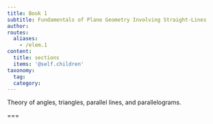 ```yaml
---
title: Book 1
subtitle: Fundamentals of Plane Geometry Involving Straight-Lines
author:
routes:
  aliases:
    - /elem.1
content:
  title: sections
  items: '@self.children'
taxonomy:
  tag:
  category:
---
```


Theory of angles, triangles, parallel lines, and parallelograms.

===


